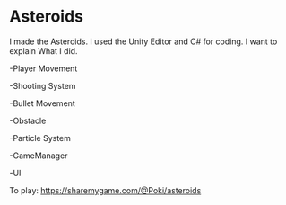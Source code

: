 # Asteroids

I made the Asteroids. I used the Unity Editor and C# for coding. I want to explain What I did.

-Player Movement

-Shooting System

-Bullet Movement

-Obstacle

-Particle System

-GameManager

-UI

To play: https://sharemygame.com/@Poki/asteroids
